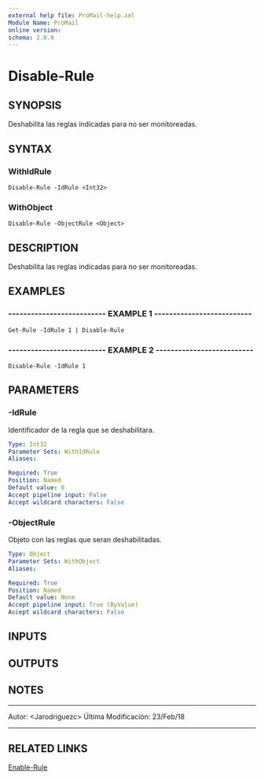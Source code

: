 ```yaml
---
external help file: ProMail-help.xml
Module Name: ProMail
online version: 
schema: 2.0.0
---
```


# Disable-Rule

## SYNOPSIS
Deshabilita las reglas indicadas para no ser monitoreadas.

## SYNTAX

### WithIdRule
```
Disable-Rule -IdRule <Int32>
```

### WithObject
```
Disable-Rule -ObjectRule <Object>
```

## DESCRIPTION
Deshabilita las reglas indicadas para no ser monitoreadas.

## EXAMPLES

### -------------------------- EXAMPLE 1 --------------------------
```
Get-Rule -IdRule 1 | Disable-Rule
```

### -------------------------- EXAMPLE 2 --------------------------
```
Disable-Rule -IdRule 1
```

## PARAMETERS

### -IdRule
Identificador de la regla que se deshabilitara.

```yaml
Type: Int32
Parameter Sets: WithIdRule
Aliases: 

Required: True
Position: Named
Default value: 0
Accept pipeline input: False
Accept wildcard characters: False
```

### -ObjectRule
Objeto con las reglas que seran deshabilitadas.

```yaml
Type: Object
Parameter Sets: WithObject
Aliases: 

Required: True
Position: Named
Default value: None
Accept pipeline input: True (ByValue)
Accept wildcard characters: False
```

## INPUTS

## OUTPUTS

## NOTES
---------------------------------------------------------
Autor: \<Jarodriguezc\>
Última Modificación: 23/Feb/18

---------------------------------------------------------

## RELATED LINKS

[Enable-Rule](Enable-Rule.md)

